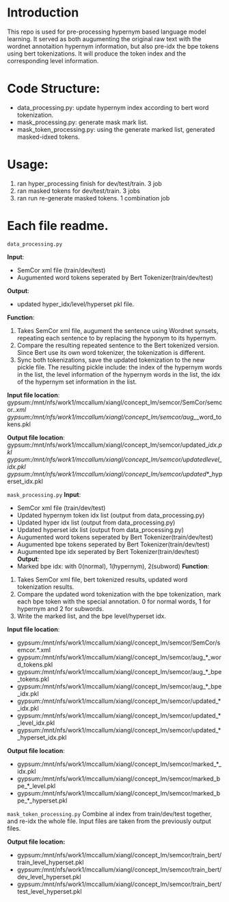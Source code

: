 # Introduction
This repo is used for pre-processing hypernym based language model learning. It served as both augumenting the original raw text with the wordnet annotaition hypernym information, but also pre-idx the bpe tokens using bert tokenizations. It will produce the token index and the corresponding level information.

# Code Structure:
* data_processing.py: update hypernym index according to bert word tokenization.
* mask_processing.py: generate mask mark list.
* mask_token_processing.py: using the generate marked list, generated masked-idxed tokens.

# Usage:
1) ran hyper_processing finish for dev/test/train. 3 job
2) ran masked tokens for dev/test/train. 3 jobs
3) ran run re-generate masked tokens. 1 combination job

# Each file readme.
`data_processing.py`

**Input**: 
- SemCor xml file (train/dev/test)
- Augumented word tokens seperated by Bert Tokenizer(train/dev/test)

**Output**:
- updated hyper_idx/level/hyperset pkl file.

**Function**:
1. Takes SemCor xml file, augument the sentence using Wordnet synsets, repeating each sentence to by replacing the hyponym to its hypernym.
2. Compare the resulting repeated sentence to the Bert tokenized version. Since Bert use its own word tokenizer, the tokenization is different. 
3. Sync both tokenizations, save the updated tokenization to the new pickle file. 
The resulting pickle include: the index of the hypernym words in the list, the level information of the hypernym words in the list, the idx of the hypernym set information in the list. 

**Input file location**: 
gypsum:/mnt/nfs/work1/mccallum/xiangl/concept_lm/semcor/SemCor/semcor.*.xml
gypsum:/mnt/nfs/work1/mccallum/xiangl/concept_lm/semcor/aug_*_word_tokens.pkl

**Output file location**: 
gypsum:/mnt/nfs/work1/mccallum/xiangl/concept_lm/semcor/updated_*_idx.pkl
gypsum:/mnt/nfs/work1/mccallum/xiangl/concept_lm/semcor/updated_*_level_idx.pkl
gypsum:/mnt/nfs/work1/mccallum/xiangl/concept_lm/semcor/updated_*_hyperset_idx.pkl

`mask_processing.py`
**Input**: 
- SemCor xml file (train/dev/test)
- Updated hypernym token idx list (output from data_processing.py)
- Updated hyper idx list (output from data_processing.py)
- Updated hyperset idx list (output from data_processing.py)
- Augumented word tokens seperated by Bert Tokenizer(train/dev/test)
- Augumented bpe tokens seperated by Bert Tokenizer(train/dev/test)
- Augumented bpe idx seperated by Bert Tokenizer(train/dev/test)
**Output**:
- Marked bpe idx: with 0(normal), 1(hypernym), 2(subword)
**Function**:
1. Takes SemCor xml file, bert tokenized results, updated word tokenization results.
2. Compare the updated word tokenization with the bpe tokenization, mark each bpe token with the special annotation. 0 for normal words, 1 for hypernym and 2 for subwords.
3. Write the marked list, and the bpe level/hyperset idx. 

**Input file location**: 
- gypsum:/mnt/nfs/work1/mccallum/xiangl/concept_lm/semcor/SemCor/semcor.*.xml
- gypsum:/mnt/nfs/work1/mccallum/xiangl/concept_lm/semcor/aug_*_word_tokens.pkl
- gypsum:/mnt/nfs/work1/mccallum/xiangl/concept_lm/semcor/aug_*_bpe_tokens.pkl
- gypsum:/mnt/nfs/work1/mccallum/xiangl/concept_lm/semcor/aug_*_bpe_idx.pkl
- gypsum:/mnt/nfs/work1/mccallum/xiangl/concept_lm/semcor/updated_*_idx.pkl
- gypsum:/mnt/nfs/work1/mccallum/xiangl/concept_lm/semcor/updated_*_level_idx.pkl
- gypsum:/mnt/nfs/work1/mccallum/xiangl/concept_lm/semcor/updated_*_hyperset_idx.pkl

**Output file location**: 
- gypsum:/mnt/nfs/work1/mccallum/xiangl/concept_lm/semcor/marked_*_idx.pkl
- gypsum:/mnt/nfs/work1/mccallum/xiangl/concept_lm/semcor/marked_bpe_*_level.pkl
- gypsum:/mnt/nfs/work1/mccallum/xiangl/concept_lm/semcor/marked_bpe_*_hyperset.pkl

`mask_token_processing.py`
Combine al index from train/dev/test together, and re-idx the whole file.
Input files are taken from the previously output files. 

**Output file location:**
- gypsum:/mnt/nfs/work1/mccallum/xiangl/concept_lm/semcor/train_bert/train_level_hyperset.pkl
- gypsum:/mnt/nfs/work1/mccallum/xiangl/concept_lm/semcor/train_bert/dev_level_hyperset.pkl
- gypsum:/mnt/nfs/work1/mccallum/xiangl/concept_lm/semcor/train_bert/test_level_hyperset.pkl
